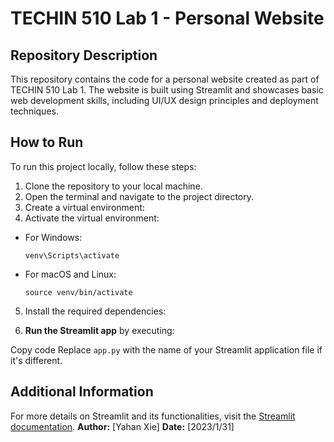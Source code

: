 # TECHIN 510 Lab 1 - Personal Website

## Repository Description
This repository contains the code for a personal website created as part of TECHIN 510 Lab 1. The website is built using Streamlit and showcases basic web development skills, including UI/UX design principles and deployment techniques.

## How to Run

To run this project locally, follow these steps:

1. Clone the repository to your local machine.
2. Open the terminal and navigate to the project directory.
3. Create a virtual environment:
4. Activate the virtual environment:

- For Windows:

  ```
  venv\Scripts\activate
  ```

- For macOS and Linux:

  ```
  source venv/bin/activate
  ```

5. Install the required dependencies:

6. **Run the Streamlit app** by executing:

Copy code
Replace `app.py` with the name of your Streamlit application file if it's different.

## Additional Information

For more details on Streamlit and its functionalities, visit the [Streamlit documentation](https://docs.streamlit.io).
**Author:** [Yahan Xie]
**Date:** [2023/1/31]

